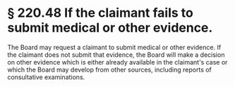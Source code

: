 # § 220.48   If the claimant fails to submit medical or other evidence.

The Board may request a claimant to submit medical or other evidence. If the claimant does not submit that evidence, the Board will make a decision on other evidence which is either already available in the claimant's case or which the Board may develop from other sources, including reports of consultative examinations.




